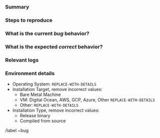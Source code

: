 ### Summary

<!-- Describe in short the bug you've encountered -->

### Steps to reproduce

<!-- How one can reproduce the issue - this is very important -->

### What is the current *bug* behavior?

<!-- What actually happens -->

### What is the expected *correct* behavior?

<!-- What you should see instead -->

### Relevant logs

### Environment details

* Operating System: `REPLACE-WITH-DETAILS`
* Installation Target, remove incorrect values:
  * Bare Metal Machine
  * VM: Digital Ocean, AWS, GCP, Azure, Other `REPLACE-WITH-DETAILS`
  * Other: `REPLACE-WITH-DETAILS`
* Installation Type, remove incorrect values:
  * Release binary
  * Compiled from source

</pre>
</details>

/label ~bug 